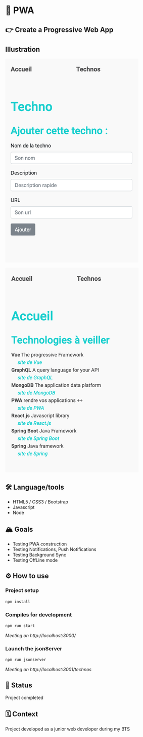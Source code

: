 #  :calling: PWA

## 👉 Create a Progressive Web App 

## Illustration 

![desktop illustration](./images/screenshotDesktop.png)

![mobile illustration](./images/screenshotMobile.png)


## 🛠 Language/tools 
- HTML5 / CSS3 / Bootstrap
- Javascript
- Node
  

## 🏔 Goals 
- Testing PWA construction
- Testing Notifications, Push Notifications
- Testing Background Sync
- Testing OffLine mode

## ⚙️ How to use 
### Project setup
```bash
npm install
```

### Compiles for development
```bash
npm run start
```
*Meeting on http://localhost:3000/*

### Launch the jsonServer 
```bash
npm run jsonserver
```
*Meeting on http://localhost:3001/technos*


## 🎯 Status
Project completed

## 🗓 Context
Project developed as a junior web developer during my BTS
